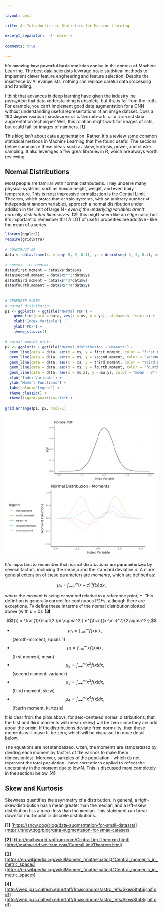 ```yaml
---

layout: post

title: An Introduction to Statistics for Machine Learning

excerpt_separator:  <!--more-->

comments: true

---
```


It's amazing how powerful basic statistics can be in the context of Machine Learning. The best data scientists leverage basic statistical methods to implement clever feature engineering and feature selection. Despite the insistence by AI evangelists, nothing can replace careful data processing and handling. 

<!--more-->

I think that advances in deep learning have given the industry the *perception* that data understanding is obsolete, but this is far from the truth. For example, you can't implement good data augmentation for a CNN without understanding useful representations of an image dataset. Does a 180 degree rotation introduce error to the network, or is it a valid data augmentation technique? Well, this rotation might work for images of cats, but could fail for images of numbers. **[1]**

This blog isn't about data augmentation. Rather, it's a review some common statistical methods in Machine Learning that I've found useful. The sections below summarize these ideas, such as skew, kurtosis, power, and cluster sampling. It also leverages a few great libraries in R, which are always worth reviewing.

## Normal Distributions

Most people are familiar with normal distributions. They underlie many physical systems, such as human height, weight, and even body temperature. This is most impressive formalization is the Central Limit Theorem, which states that certain systems, with an arbitrary number of independent random variables, approach a normal distribution under addition in the limit of large N - *even if the underlying variables aren't normally distributed themselves*. **[2]** This might seem like an edge case, but it's important to remember that A LOT of useful properties are additive - like the mean of a series... 

```R
library(ggplot2)
require(gridExtra)

# CONSTRUCT DF
data <- data.frame(xs = seq(-5, 5, 0.1), ys = dnorm(seq(-5, 5, 0.1), mean = 0, sd = 1, log = FALSE))

# COMPUTE THE MOMENTS
data$first.moment = data$xs*data$ys
data$second.moment = data$xs**2*data$ys
data$third.moment = data$xs**3*data$ys
data$fourth.moment = data$xs**4*data$ys


# GENERATE PLOTS
# normal distribution
p1 <- ggplot() + ggtitle('Normal PDF') +
    geom_line(data = data, aes(x = xs, y = ys), alpha=0.5, lwd=1.0) +
    xlab('Index Variable') +
    ylab('PDF') + 
    theme_classic()

# normal moment plots
p2 <- ggplot() + ggtitle('Normal Distribution - Moments') +
  geom_line(data = data, aes(x = xs, y = first.moment, color = "first.moment"), alpha=0.4) +
  geom_line(data = data, aes(x = xs, y = second.moment, color = "second.moment"), alpha=0.4) +
  geom_line(data = data, aes(x = xs, y = third.moment, color = "third.moment"), alpha=0.4) +
  geom_line(data = data, aes(x = xs, y = fourth.moment, color = "fourth.moment"), alpha=0.4) +
  geom_line(data = data, aes(x = mu.xs, y = mu.ys, color = "mean - 0"), lty='dashed') +
  xlab('Index Variable') +
  ylab('Moment Functions') +
  labs(colour='legend') +
  theme_classic() +
  theme(legend.position='left')
  
grid.arrange(p1, p2, ncol=1)
```



![Normal](https://raw.githubusercontent.com/jtutmaher/jtutmaher.github.io/master/_screenshots/normal_moments.png?raw=true)

It's important to remember that normal distributions are parameterized by several factors, including the mean $\mu$ and the standard deviation $\sigma$. A more general extension of these parameters are *moments*, which are defined as:

$$ \mu_n = \int_{-\infty}^{\infty} (x-c)^n f(x) dx,$$

where the moment is being computed relative to a reference point, c. This definition is generally correct for continuous PDFs, although there are exceptions. To define these in terms of the normal distribution plotted above (with $\mu=0$): **[3]**

$$f(x) = \frac{1}{\sqrt{2 \pi \sigma^2}} e^{\frac{(x-\mu)^2}{2\sigma^2}},$$

- $$ \mu_0 = \int_{-\infty}^{\infty} f(x) dx,$$ (zeroth-moment, equals 1)
- $$ \mu_1 = \int_{-\infty}^{\infty} x f(x) dx,$$ (first moment, mean)
- $$ \mu_2 = \int_{-\infty}^{\infty} x^2f(x) dx,$$ (second moment, variance)
- $$ \mu_3 = \int_{-\infty}^{\infty} x^3 f(x) dx,$$ (third moment, skew)
- $$ \mu_4 = \int_{-\infty}^{\infty} x^4 f(x) dx,$$ (fourth moment, kurtosis)

It is clear from the plots above, for zero-centered normal distributions, that the first and third moments will (mean, skew) will be zero since they are odd about the origin. If the distributions deviate from normality, then these moments will cease to be zero, which will be discussed in more detail below. 

The equations are not standarized. Often, the moments are standardized by dividing each moment by factors of the varince to make them dimensionless.  Moreover, samples of the population - which do not represent the total population - have corrections applied to reflect the uncertainty in the moment due to low N. This is discussed more completely in the sections below. **[4]**

## Skew and Kurtosis

Skewness quantifies the asymmetry of a distribution. In general, a right-skew distribution has a mean greater than the median, and a left-skew distribution has a mean less than the median. This statement can break down for multimodal or discrete distributions. 




**[1]** [https://snow.dog/blog/data-augmentation-for-small-datasets](https://snow.dog/blog/data-augmentation-for-small-datasets)

**[2]** [http://mathworld.wolfram.com/CentralLimitTheorem.html](http://mathworld.wolfram.com/CentralLimitTheorem.html)

**[3]** [https://en.wikipedia.org/wiki/Moment_(mathematics)#Central_moments_in_metric_spaces](https://en.wikipedia.org/wiki/Moment_(mathematics)#Central_moments_in_metric_spaces)

**[4]** [http://web.ipac.caltech.edu/staff/fmasci/home/astro_refs/SkewStatSignif.pdf](http://web.ipac.caltech.edu/staff/fmasci/home/astro_refs/SkewStatSignif.pdf)

